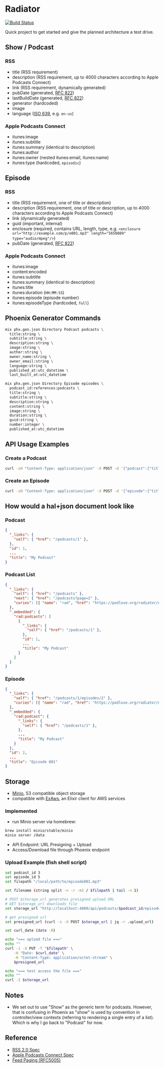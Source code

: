 # Radiator

[![Build Status](https://travis-ci.org/podlove/radiator.svg?branch=master)](https://travis-ci.org/podlove/radiator)

Quick project to get started and give the planned architecture a test drive.

## Show / Podcast

### RSS

- title (RSS requirement)
- description (RSS requirement, up to 4000 characters according to Apple Podcasts Connect)
- link (RSS requirement, dynamically generated)
- pubDate (generated, [RFC 822][rfc822])
- lastBuildDate (generated, [RFC 822][rfc822])
- generator (hardcoded)
- image
- language ([ISO 639], e.g. `en-us`)

### Apple Podcasts Connect

- itunes:image
- itunes:subtitle
- itunes:summary (identical to description)
- itunes:author
- itunes:owner (nested itunes:email, itunes:name)
- itunes:type (hardcoded, `episodic`)

## Episode

### RSS

- title (RSS requirement, one of title or description)
- description (RSS requirement, one of title or description, up to 4000 characters according to Apple Podcasts Connect)
- link (dynamically generated)
- guid (important, internal)
- enclosure (required, contains URL, length, type, e.g. `<enclosure url="http://example.com/p/e001.mp3" length="5650889" type="audio/mpeg"/>`)
- pubDate (generated, [RFC 822][rfc822])

### Apple Podcasts Connect

- itunes:image
- content:encoded
- itunes:subtitle
- itunes:summary (identical to description)
- itunes:title
- itunes:duration (`HH:MM:SS`)
- itunes:episode (episode number)
- itunes:episodeType (hardcoded, `full`)

## Phoenix Generator Commands

```bash
mix phx.gen.json Directory Podcast podcasts \
  title:string \
  subtitle:string \
  description:string \
  image:string \
  author:string \
  owner_name:string \
  owner_email:string \
  language:string \
  published_at:utc_datetime \
  last_built_at:utc_datetime
```

```bash
mix phx.gen.json Directory Episode episodes \
  podcast_id:references:podcasts \
  title:string \
  subtitle:string \
  description:string \
  content:string \
  image:string \
  duration:string \
  guid:string \
  number:integer \
  published_at:utc_datetime
```

## API Usage Examples

### Create a Podcast

```bash
curl -sH "Content-Type: application/json" -X POST -d '{"podcast":{"title": "Ep001"}}' http://localhost:4000/api/podcasts
```

### Create an Episode

```bash
curl -sH "Content-Type: application/json" -X POST -d '{"episode":{"title": "Ep001"}}' http://localhost:4000/api/podcasts/1/episodes
```

## How would a hal+json document look like

### Podcast

```json
{
  "_links": {
    "self": { "href": "/podcasts/1" },
  },
  "id": 1,
  ...
  "title": "My Podcast"
}
```

### Podcast List

```json
{
  "_links": {
    "self": { "href": "/podcasts" },
    "next": { "href": "/podcasts?page=2" },
    "curies": [{ "name": "rad", "href": "https://podlove.org/radiator/docs/rels/{rel}", "templated": true }]
  },
  "_embedded": {
    "rad:podcasts": [
      {
        "_links": {
          "self": { "href": "/podcasts/1" },
        },
        "id": 1,
        ...
        "title": "My Podcast"
      }      
    ]
  }
}
```

### Episode

```json
{
  "_links": {
    "self": { "href": "/podcasts/1/episodes/2" },
    "curies": [{ "name": "rad", "href": "https://podlove.org/radiator/docs/rels/{rel}", "templated": true }]
  },
  "_embedded": {
    "rad:podcast": {
      "_links": {
        "self": { "href": "/podcasts/1" },
      },
      ...
      "title": "My Podcast"
    }
  },
  "id": 2,
  ...
  "title": "Episode 001"
}
```

## Storage

- [Minio](https://minio.io/), S3 compatible object storage
- compatible with [ExAws](https://hexdocs.pm/ex_aws/ExAws.html), an Elixir client for AWS services

### Implemented

- run Minio server via homebrew:

```bash
brew install minio/stable/minio
minio server /data
```

- API Endpoint: URL Presigning + Upload
- Access/Download file through Phoenix endpoint

### Upload Example (fish shell script)

```bash
set podcast_id 3
set episode_id 5
set filepath "/local/path/to/episode001.mp3"

set filename (string split -n -r -m1 / $filepath | tail -n 1)

# POST $storage_url generates presigned upload URL
# GET $storage_url downloads file
set storage_url "http://localhost:4000/api/podcasts/$podcast_id/episodes/$episode_id/upload/$filename"

# get presigned url
set presigned_url (curl -s -X POST $storage_url | jq -r .upload_url)

set curl_date (date -R)

echo "=== upload file ==="
echo ""
curl -i -X PUT -T "$filepath" \
    -H "Date: $curl_date" \
    -H "Content-Type: application/octet-stream" \
    $presigned_url

echo "=== test access the file ==="
echo ""
curl -I $storage_url
```


## Notes

- We set out to use "Show" as the generic term for podcasts. However, that is confusing in Phoenix as "show" is used by convention in controller/view contexts (referring to rendering a single entry of a list). Which is why I go back to "Podcast" for now.

## Reference

- [RSS 2.0 Spec][rss2]
- [Apple Podcasts Connect Spec][apple podcasts]
- [Feed Paging (RFC5005)][rfc5005]

[rfc822]: http://asg.web.cmu.edu/rfc/rfc822.html
[apple podcasts]: https://help.apple.com/itc/podcasts_connect/#/itcb54353390
[rss2]: https://cyber.harvard.edu/rss/rss.html
[rfc5005]: https://tools.ietf.org/html/rfc5005#section-3
[ISO 639]: http://www.loc.gov/standards/iso639-2/php/code_list.php
